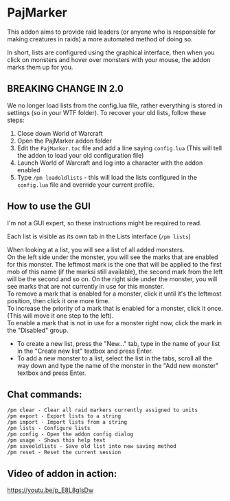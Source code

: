 # PajMarker

This addon aims to provide raid leaders (or anyone who is responsible for making creatures in raids) a more automated method of doing so.

In short, lists are configured using the graphical interface, then when you click on monsters and hover over monsters with your mouse, the addon marks them up for you.

## BREAKING CHANGE IN 2.0

We no longer load lists from the config.lua file, rather everything is stored in settings (so in your WTF folder). To recover your old lists, follow these steps:

1. Close down World of Warcraft
2. Open the PajMarker addon folder
3. Edit the `PajMarker.toc` file and add a line saying `config.lua` (This will tell the addon to load your old configuration file)
4. Launch World of Warcraft and log into a character with the addon enabled
5. Type `/pm loadoldlists` - this will load the lists configured in the `config.lua` file and override your current profile.

## How to use the GUI

I'm not a GUI expert, so these instructions might be required to read.

Each list is visible as its own tab in the Lists interface (`/pm lists`)

When looking at a list, you will see a list of all added monsters.  
On the left side under the monster, you will see the marks that are enabled for this monster. The leftmost mark is the one that will be applied to the first mob of this name (if the marksi still available), the second mark from the left will be the second and so on.
On the right side under the monster, you will see marks that are not currently in use for this monster.  
To remove a mark that is enabled for a monster, click it until it's the leftmost position, then click it one more time.  
To increase the priority of a mark that is enabled for a monster, click it once. (This will move it one step to the left).  
To enable a mark that is not in use for a monster right now, click the mark in the "Disabled" group.

- To create a new list, press the "New..." tab, type in the name of your list in the "Create new list" textbox and press Enter.
- To add a new monster to a list, select the list in the tabs, scroll all the way down and type the name of the monster in the "Add new monster" textbox and press Enter.

## Chat commands:

```
/pm clear - Clear all raid markers currently assigned to units
/pm export - Export lists to a string
/pm import - Import lists from a string
/pm lists - Configure lists
/pm config - Open the addon config dialog
/pm usage - Shows this help text
/pm saveoldlists - Save old list into new saving method
/pm reset - Reset the current session
```

## Video of addon in action:

https://youtu.be/p_E8L8gIsDw
